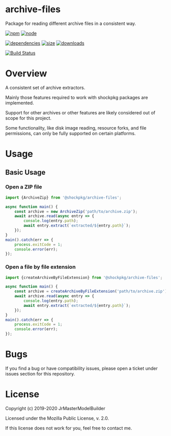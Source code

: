 # archive-files

Package for reading different archive files in a consistent way.

[![npm](https://img.shields.io/npm/v/@shockpkg/archive-files.svg)](https://npmjs.com/package/@shockpkg/archive-files)
[![node](https://img.shields.io/node/v/@shockpkg/archive-files.svg)](https://nodejs.org)

[![dependencies](https://img.shields.io/david/shockpkg/archive-files.svg)](https://david-dm.org/shockpkg/archive-files)
[![size](https://packagephobia.now.sh/badge?p=@shockpkg/archive-files)](https://packagephobia.now.sh/result?p=@shockpkg/archive-files)
[![downloads](https://img.shields.io/npm/dm/@shockpkg/archive-files.svg)](https://npmcharts.com/compare/@shockpkg/archive-files?minimal=true)

[![Build Status](https://github.com/shockpkg/archive-files/workflows/main/badge.svg?branch=master)](https://github.com/shockpkg/archive-files/actions?query=workflow%3Amain+branch%3Amaster)


# Overview

A consistent set of archive extractors.

Mainly those features required to work with shockpkg packages are implemented.

Support for other archives or other features are likely considered out of scope for this project.

Some functionality, like disk image reading, resource forks, and file permissions, can only be fully supported on certain platforms.


# Usage

## Basic Usage

### Open a ZIP file

```js
import {ArchiveZip} from '@shockpkg/archive-files';

async function main() {
	const archive = new ArchiveZip('path/to/archive.zip');
	await archive.read(async entry => {
		console.log(entry.path);
		await entry.extract(`extracted/${entry.path}`);
	});
}
main().catch(err => {
	process.exitCode = 1;
	console.error(err);
});
```

### Open a file by file extension

```js
import {createArchiveByFileExtension} from '@shockpkg/archive-files';

async function main() {
	const archive = createArchiveByFileExtension('path/to/archive.zip');
	await archive.read(async entry => {
		console.log(entry.path);
		await entry.extract(`extracted/${entry.path}`);
	});
}
main().catch(err => {
	process.exitCode = 1;
	console.error(err);
});
```


# Bugs

If you find a bug or have compatibility issues, please open a ticket under issues section for this repository.


# License

Copyright (c) 2019-2020 JrMasterModelBuilder

Licensed under the Mozilla Public License, v. 2.0.

If this license does not work for you, feel free to contact me.
